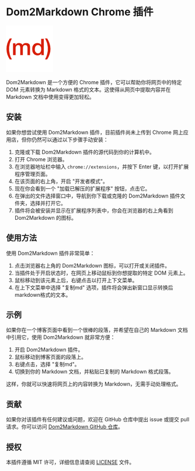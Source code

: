 # Dom2Markdown Chrome 插件

![Dom2Markdown Logo](md-on.png)

Dom2Markdown 是一个方便的 Chrome 插件，它可以帮助你将网页中的特定 DOM 元素转换为 Markdown 格式的文本。这使得从网页中提取内容并在 Markdown 文档中使用变得更加轻松。

## 安装

如果你想尝试使用 Dom2Markdown 插件，目前插件尚未上传到 Chrome 网上应用店，但你仍然可以通过以下步骤手动安装：

1. 克隆或下载 Dom2Markdown 插件的源代码到你的计算机中。
2. 打开 Chrome 浏览器。
3. 在浏览器地址栏中输入 `chrome://extensions`，并按下 Enter 键，以打开扩展程序管理页面。
4. 在该页面的右上角，开启 "开发者模式"。
5. 现在你会看到一个 "加载已解压的扩展程序" 按钮，点击它。
6. 在弹出的文件选择窗口中，导航到你下载或克隆的 Dom2Markdown 插件文件夹，选择并打开它。
7. 插件将会被安装并显示在扩展程序列表中，你会在浏览器的右上角看到 Dom2Markdown 的图标。

## 使用方法

使用 Dom2Markdown 插件非常简单：

1. 点击浏览器右上角的 Dom2Markdown 图标，可以打开或关闭插件。
2. 当插件处于开启状态时，在网页上移动鼠标到你想提取的特定 DOM 元素上。
3. 鼠标移动到该元素上后，右键点击以打开上下文菜单。
4. 在上下文菜单中选择 "复制md" 选项，插件将会弹出新窗口显示转换后markdown格式的文本。

## 示例

如果你在一个博客页面中看到一个很棒的段落，并希望在自己的 Markdown 文档中引用它，使用 Dom2Markdown 就非常方便：

1. 开启 Dom2Markdown 插件。
2. 鼠标移动到博客页面的段落上。
3. 右键点击，选择 "复制md"。
4. 切换到你的 Markdown 文档，并粘贴已复制的 Markdown 格式段落。

这样，你就可以快速将网页上的内容转换为 Markdown，无需手动处理格式。

## 贡献

如果你对该插件有任何建议或问题，欢迎在 GitHub 仓库中提出 issue 或提交 pull 请求。你可以访问 [Dom2Markdown GitHub 仓库](https://github.com/DearLM/ChromeExtensions)。

## 授权

本插件遵循 MIT 许可，详细信息请查阅 [LICENSE](https://github.com/DearLM/ChromeExtensions/blob/bea15a2784aa02cd875fa54c1bb2c692fdedae77/LICENSE) 文件。

